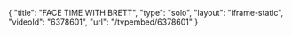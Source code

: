 {
    "title": "FACE TIME WITH BRETT",
    "type": "solo",
    "layout": "iframe-static",
    "videoId": "6378601",
    "url": "\/tvpembed\/6378601"
}